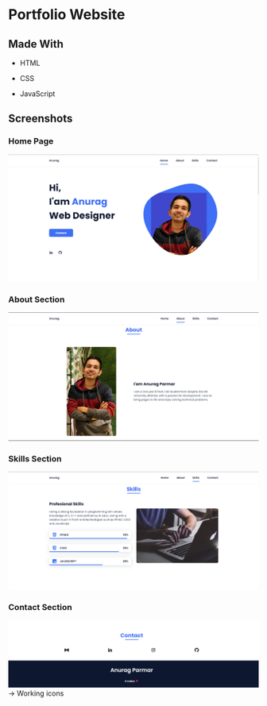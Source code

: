 
# Portfolio Website




## Made With

- HTML

- CSS

- JavaScript




## Screenshots

### Home Page 

![App Screenshot](https://github.com/ANURAG-PARMAR1/Bharat-Intern/blob/master/homePage.png?raw=true) 


### About Section 

![App Screenshot](https://github.com/ANURAG-PARMAR1/Bharat-Intern/blob/master/about.png?raw=true) 


### Skills Section

![App Screenshot](https://github.com/ANURAG-PARMAR1/Bharat-Intern/blob/master/skills.png?raw=true) 


### Contact Section

![App Screenshot](https://github.com/ANURAG-PARMAR1/Bharat-Intern/blob/master/contact.png?raw=true) 
-> Working icons 




